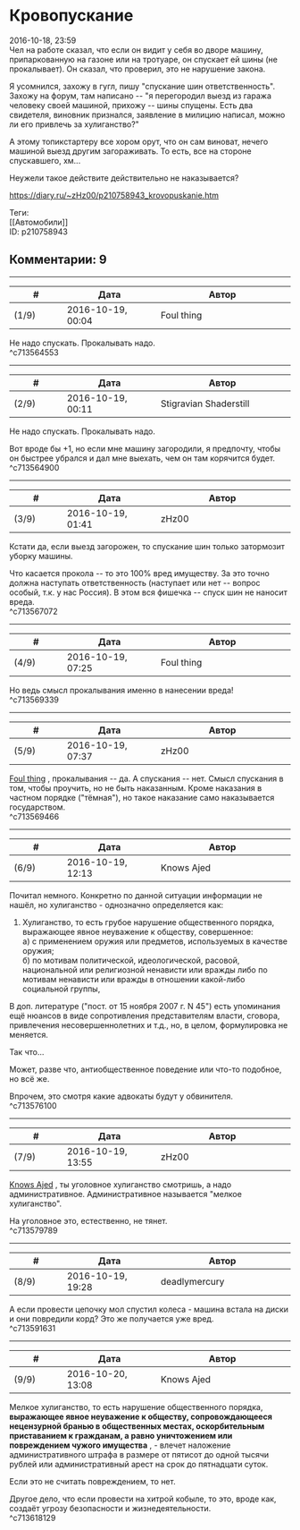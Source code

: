 Кровопускание
=============

  
2016-10-18, 23:59  
 Чел на работе сказал, что если он видит у себя во дворе машину, припаркованную на газоне или на тротуаре, он спускает ей шины (не прокалывает). Он сказал, что проверил, это не нарушение закона.   
   
 Я усомнился, захожу в гугл, пишу "спускание шин ответственность". Захожу на форум, там написано -- "я перегородил выезд из гаража человеку своей машиной, прихожу -- шины спущены. Есть два свидетеля, виновник признался, заявление в милицию написал, можно ли его привлечь за хулиганство?"   
   
 А этому топикстартеру все хором орут, что он сам виноват, нечего машиной выезд другим загораживать. То есть, все на стороне спускавшего, хм...   
   
 Неужели такое действите действительно не наказывается?   
  
<https://diary.ru/~zHz00/p210758943_krovopuskanie.htm>  
  
Теги:  
[[Автомобили]]  
ID: p210758943  


Комментарии: 9
--------------

  


---



|         #         |              Дата              |                     Автор                     |           ID           |
| --- | --- | --- | --- |
| (1/9) | 2016-10-19, 00:04 | Foul thing | c713564553 |

  
 Не надо спускать. Прокалывать надо.   
 ^c713564553

---



|         #         |              Дата              |                     Автор                     |           ID           |
| --- | --- | --- | --- |
| (2/9) | 2016-10-19, 00:11 | Stigravian Shaderstill | c713564900 |

  
  Не надо спускать. Прокалывать надо.    
   
 Вот вроде бы +1, но если мне машину загородили, я предпочту, чтобы он быстрее убрался и дал мне выехать, чем он там корячится будет.   
 ^c713564900

---



|         #         |              Дата              |                     Автор                     |           ID           |
| --- | --- | --- | --- |
| (3/9) | 2016-10-19, 01:41 | zHz00 | c713567072 |

  
 Кстати да, если выезд загорожен, то спускание шин только затормозит уборку машины.   
   
 Что касается прокола -- то это 100% вред имуществу. За это точно должна наступать ответственность (наступает или нет -- вопрос особый, т.к. у нас Россия). В этом вся фишечка -- спуск шин не наносит вреда.   
 ^c713567072

---



|         #         |              Дата              |                     Автор                     |           ID           |
| --- | --- | --- | --- |
| (4/9) | 2016-10-19, 07:25 | Foul thing | c713569339 |

  
 Но ведь смысл прокалывания именно в нанесении вреда!   
 ^c713569339

---



|         #         |              Дата              |                     Автор                     |           ID           |
| --- | --- | --- | --- |
| (5/9) | 2016-10-19, 07:37 | zHz00 | c713569466 |

  
  [Foul thing](http://foulthing.diary.ru "Temporary Internet Flies")  , прокалывания -- да. А спускания -- нет. Смысл спускания в том, чтобы проучить, но не быть наказанным. Кроме наказания в частном порядке ("тёмная"), но такое наказание само наказывается государством.   
 ^c713569466

---



|         #         |              Дата              |                     Автор                     |           ID           |
| --- | --- | --- | --- |
| (6/9) | 2016-10-19, 12:13 | Knows Ajed | c713576100 |

  
 Почитал немного. Конкретно по данной ситуации информации не нашёл, но хулиганство - однозначно определяется как:   
   
 1. Хулиганство, то есть грубое нарушение общественного порядка, выражающее явное неуважение к обществу, совершенное:   
 а) с применением оружия или предметов, используемых в качестве оружия;   
 б) по мотивам политической, идеологической, расовой, национальной или религиозной ненависти или вражды либо по мотивам ненависти или вражды в отношении какой-либо социальной группы,   
   
   
 В доп. литературе ("пост. от 15 ноября 2007 г. N 45") есть упоминания ещё нюансов в виде сопротивления представителям власти, сговора, привлечения несовершеннолетних и т.д., но, в целом, формулировка не меняется.   
   
 Так что...   
   
 Может, разве что, антиобщественное поведение или что-то подобное, но всё же.   
   
 Впрочем, это смотря какие адвокаты будут у обвинителя.   
 ^c713576100

---



|         #         |              Дата              |                     Автор                     |           ID           |
| --- | --- | --- | --- |
| (7/9) | 2016-10-19, 13:55 | zHz00 | c713579789 |

  
  [Knows Ajed](http://Who-Knows-Ajed.diary.ru "Who Knows Ajed?")  , ты уголовное хулиганство смотришь, а надо административное. Административное называется "мелкое хулиганство".   
   
 На уголовное это, естественно, не тянет.   
 ^c713579789

---



|         #         |              Дата              |                     Автор                     |           ID           |
| --- | --- | --- | --- |
| (8/9) | 2016-10-19, 19:28 | deadlymercury | c713591631 |

  
 А если провести цепочку мол спустил колеса - машина встала на диски и они повредили корд? Это же получается уже вред.   
 ^c713591631

---



|         #         |              Дата              |                     Автор                     |           ID           |
| --- | --- | --- | --- |
| (9/9) | 2016-10-20, 13:08 | Knows Ajed | c713618129 |

  
 Мелкое хулиганство, то есть нарушение общественного порядка,  **выражающее явное неуважение к обществу, сопровождающееся нецензурной бранью в общественных местах, оскорбительным приставанием к гражданам, а равно уничтожением или повреждением чужого имущества**  , - влечет наложение административного штрафа в размере от пятисот до одной тысячи рублей или административный арест на срок до пятнадцати суток.   
   
 Если это не считать повреждением, то нет.   
   
 Другое дело, что если провести на хитрой кобыле, то это, вроде как, создаёт угрозу безопасности и жизнедеятельности.   
 ^c713618129
